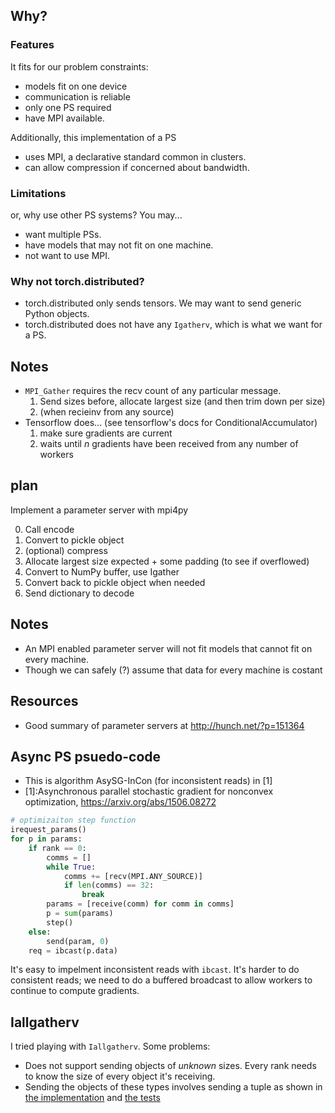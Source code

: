## Why?

### Features
It fits for our problem constraints:

* models fit on one device
* communication is reliable
* only one PS required
* have MPI available.

Additionally, this implementation of a PS

* uses MPI, a declarative standard common in clusters.
* can allow compression if concerned about bandwidth.

### Limitations
or, why use other PS systems? You may...

* want multiple PSs.
* have models that may not fit on one machine.
* not want to use MPI.

### Why not torch.distributed?
* torch.distributed only sends tensors. We may want to send generic Python
  objects.
* torch.distributed does not have any `Igatherv`, which is what we want for a
  PS.

## Notes
* `MPI_Gather` requires the recv count of any particular message.
    1. Send sizes before, allocate largest size (and then trim down per size)
    2. (when recieinv from any source)
* Tensorflow does... (see tensorflow's docs for ConditionalAccumulator)
    1. make sure gradients are current
    2. waits until $n$ gradients have been received from any number of workers

## plan
Implement a parameter server with mpi4py

0. Call encode
1. Convert to pickle object
2. (optional) compress
4. Allocate largest size expected + some padding (to see if overflowed)
5. Convert to NumPy buffer, use Igather
6. Convert back to pickle object when needed
7. Send dictionary to decode

## Notes
* An MPI enabled parameter server will not fit models that cannot fit on every
  machine.
* Though we can safely (?) assume that data for every machine is costant

## Resources
* Good summary of parameter servers at http://hunch.net/?p=151364

## Async PS psuedo-code
* This is algorithm AsySG-InCon (for inconsistent reads) in [1]
* [1]:Asynchronous parallel stochastic gradient for nonconvex optimization,
  https://arxiv.org/abs/1506.08272

``` python
# optimizaiton step function
irequest_params()
for p in params:
    if rank == 0:
        comms = []
        while True:
            comms += [recv(MPI.ANY_SOURCE)]
            if len(comms) == 32:
                break
        params = [receive(comm) for comm in comms]
        p = sum(params)
        step()
    else:
        send(param, 0)
    req = ibcast(p.data)
```

It's easy to impelment inconsistent reads with `ibcast`. It's harder to do
consistent reads; we need to do a buffered broadcast to allow workers to
continue to compute gradients.

## Iallgatherv
I tried playing with `Iallgatherv`. Some problems:

* Does not support sending objects of *unknown* sizes. Every rank needs to know
  the size of every object it's receiving.
* Sending the objects of these types involves sending a tuple as shown in [the
  implementation][allgather-impl] and [the tests][allgather-tests]

[allgather-tests]:https://github.com/mpi4py/mpi4py/blob/bd5278b232bde9f40247c3af1a8aed6166e7cbcf/test/test_cco_nb_vec.py#L192
[allgather-impl]:https://github.com/mpi4py/mpi4py/blob/3fd4dbd57b54f412e28b84aa6f77fb440c120f7d/test/arrayimpl.py#L99

